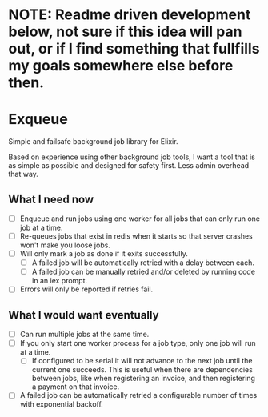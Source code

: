 # NOTE: Readme driven development below, not sure if this idea will pan out, or if I find something that fullfills my goals somewhere else before then.

Exqueue
=======

Simple and failsafe background job library for Elixir.

Based on experience using other background job tools, I want a tool that is as simple as possible and designed for safety first. Less admin overhead that way.

## What I need now

* [ ] Enqueue and run jobs using one worker for all jobs that can only run one job at a time.
* [ ] Re-queues jobs that exist in redis when it starts so that server crashes won't make you loose jobs.
* [ ] Will only mark a job as done if it exits successfully.
  - [ ] A failed job will be automatically retried with a delay between each.
  - [ ] A failed job can be manually retried and/or deleted by running code in an iex prompt.
* [ ] Errors will only be reported if retries fail.

## What I would want eventually

* [ ] Can run multiple jobs at the same time.
* [ ] If you only start one worker process for a job type, only one job will run at a time.
  - [ ] If configured to be serial it will not advance to the next job until the current one succeeds. This is useful when there are dependencies between jobs, like when registering an invoice, and then registering a payment on that invoice.
* [ ] A failed job can be automatically retried a configurable number of times with exponential backoff.
